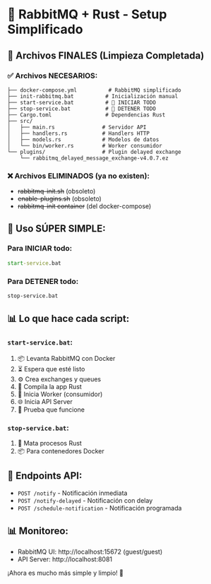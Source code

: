 # 🚀 RabbitMQ + Rust - Setup Simplificado

## 📁 Archivos FINALES (Limpieza Completada)

### ✅ **Archivos NECESARIOS:**
```
├── docker-compose.yml          # RabbitMQ simplificado
├── init-rabbitmq.bat          # Inicialización manual
├── start-service.bat          # 🚀 INICIAR TODO
├── stop-service.bat           # 🛑 DETENER TODO
├── Cargo.toml                 # Dependencias Rust
├── src/
│   ├── main.rs               # Servidor API
│   ├── handlers.rs           # Handlers HTTP
│   ├── models.rs             # Modelos de datos
│   └── bin/worker.rs         # Worker consumidor
└── plugins/                  # Plugin delayed exchange
    └── rabbitmq_delayed_message_exchange-v4.0.7.ez
```

### ❌ **Archivos ELIMINADOS (ya no existen):**
- ~~rabbitmq-init.sh~~ (obsoleto)
- ~~enable-plugins.sh~~ (obsoleto)
- ~~rabbitmq-init container~~ (del docker-compose)

## 🎯 **Uso SÚPER SIMPLE:**

### Para INICIAR todo:
```cmd
start-service.bat
```

### Para DETENER todo:
```cmd
stop-service.bat
```

## 📊 **Lo que hace cada script:**

### `start-service.bat`:
1. 📦 Levanta RabbitMQ con Docker
2. ⏳ Espera que esté listo
3. ⚙️ Crea exchanges y queues
4. 🔨 Compila la app Rust
5. 👷 Inicia Worker (consumidor)
6. 🌐 Inicia API Server
7. 🧪 Prueba que funcione

### `stop-service.bat`:
1. 🔄 Mata procesos Rust
2. 📦 Para contenedores Docker

## 🔗 **Endpoints API:**
- `POST /notify` - Notificación inmediata
- `POST /notify-delayed` - Notificación con delay
- `POST /schedule-notification` - Notificación programada

## 📊 **Monitoreo:**
- RabbitMQ UI: http://localhost:15672 (guest/guest)
- API Server: http://localhost:8081

¡Ahora es mucho más simple y limpio! 🎉
